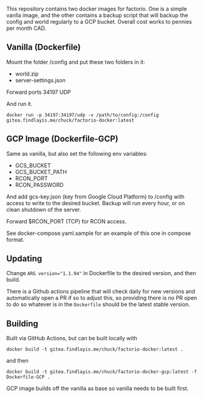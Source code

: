 This repository contains two docker images for factorio. One is a simple vanlla image, and the other contains a backup script that will backup the config and world regularly to a GCP bucket. Overall cost works to pennies per month CAD.

## Vanilla (Dockerfile)
Mount the folder /config and put these two folders in it:
- world.zip
- server-settings.json

Forward ports 34197 UDP

And run it.

`docker run -p 34197:34197/udp -v /path/to/config:/config gitea.findlayis.me/chuck/factorio-docker:latest`

## GCP Image (Dockerfile-GCP)
Same as vanilla, but also set the following env variables:
- GCS_BUCKET
- GCS_BUCKET_PATH
- RCON_PORT
- RCON_PASSWORD

And add gcs-key.json (key from Google Cloud Platform) to /config with access to write to the desired bucket. Backup will run every hour, or on clean shutdown of the server.

Forward $RCON_PORT (TCP) for RCON access.

See docker-compose.yaml.sample for an example of this one in compose format.

## Updating
Change `ARG version="1.1.94"` in Dockerfile to the desired version, and then build.

There is a Github actions pipeline that will check daily for new versions and automatically open a PR if so to adjust this, so providing there is no PR open to do so whatever is in the `Dockerfile` should be the latest stable version.

## Building
Built via GitHub Actions, but can be built locally with 

`docker build -t gitea.findlayis.me/chuck/factorio-docker:latest .` 

and then 

`docker build -t gitea.findlayis.me/chuck/factorio-docker-gcp:latest -f Dockerfile-GCP .`

GCP image builds off the vanilla as base so vanilla needs to be built first.